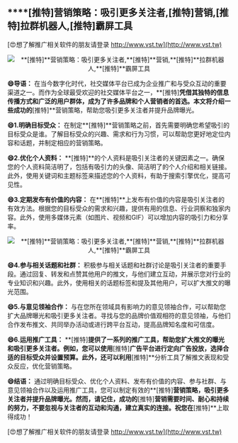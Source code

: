 ## ****[推特]**营销策略：吸引更多关注者,**[推特]**营销,**[推特]**拉群机器人,**[推特]**霸屏工具**

[😍想了解推广相关软件的朋友请登录 http://www.vst.tw](http://www.vst.tw)

 <center><img src="https://vst.tw/MP4/tuiguang/png/0.png" alt="**[推特]**营销策略：吸引更多关注者,**[推特]**营销,**[推特]**拉群机器人,**[推特]**霸屏工具"></center>

**😄导语：**
在当今数字化时代，社交媒体平台已成为企业推广和与受众互动的重要渠道之一。而作为全球最受欢迎的社交媒体平台之一，**[推特]**凭借其独特的信息传播方式和广泛的用户群体，成为了许多品牌和个人营销者的首选。本文将介绍一些成功的**[推特]**营销策略，帮助您吸引更多关注者并提升品牌曝光。

**😄1.明确目标受众：**
在制定**[推特]**营销策略之前，首先需要明确您希望吸引的目标受众是谁。了解目标受众的兴趣、需求和行为习惯，可以帮助您更好地定位内容和话题，并制定相应的营销策略。

**😄2.优化个人资料：**
**[推特]**的个人资料是吸引关注者的关键因素之一。确保您的个人资料简洁明了，包括有吸引力的头像、简洁明了的个人介绍和相关链接。此外，使用关键词和主题标签来描述您的个人资料，有助于搜索引擎优化，提高可见性。

**😄3.定期发布有价值的内容：**
在**[推特]**上发布有价值的内容是吸引关注者的有效方法。根据您的目标受众的需求和兴趣，提供有用的信息、行业洞察和独家内容。此外，使用多媒体元素（如图片、视频和GIF）可以增加内容的吸引力和分享率。

 <center><img src="https://vst.tw/MP4/tuiguang/png/1.png" alt="**[推特]**营销策略：吸引更多关注者,**[推特]**营销,**[推特]**拉群机器人,**[推特]**霸屏工具"></center>

**😄4.参与相关话题和社群：**
积极参与相关话题和社群讨论是吸引关注者的重要手段。通过回复、转发和点赞其他用户的推文，与他们建立互动，并展示您对行业的专业知识和兴趣。此外，使用相关的话题标签和提及其他用户，可以扩大推文的曝光范围。

**😄5.与意见领袖合作：**
与在您所在领域具有影响力的意见领袖合作，可以帮助您扩大品牌曝光和吸引更多关注者。寻找与您的品牌价值观相符的意见领袖，与他们合作发布推文、共同举办活动或进行跨平台互动，提高品牌知名度和可信度。

**😄6.运用推广工具：**
**[推特]**提供了一系列的推广工具，帮助您扩大推文的曝光和吸引更多关注者。例如，您可以使用**[推特]**广告平台进行定向广告投放，选择合适的目标受众并设置预算。此外，还可以利用**[推特]**分析工具了解推文表现和受众反应，优化营销策略。

**😄结语：**
通过明确目标受众、优化个人资料、发布有价值的内容、参与社群、与意见领袖合作以及运用推广工具，您可以制定有效的**[推特]**营销策略，吸引更多关注者并提升品牌曝光。然而，请记住，成功的**[推特]**营销需要时间、耐心和持续的努力，不要忽视与关注者的互动和沟通，建立真实的连接。祝您在**[推特]**上取得成功！

[😍想了解推广相关软件的朋友请登录 http://www.vst.tw](http://www.vst.tw)




